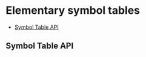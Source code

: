# Elementary symbol tables
- <a href="#01">Symbol Table API</a>


## <a id="01">Symbol Table API</a>